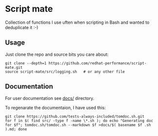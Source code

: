 Script mate
===========

Collection of functions I use uften when scripting in Bash and wanted to deduplicate it :-)


Usage
-----

Just clone the repo and source bits you care about:

    git clone --depth=1 https://github.com/redhat-performance/script-mate.git
    source script-mate/src/logging.sh   # or any other file


Documentation
-------------

For user documentation see [docs/](docs/) directory.

To regenarate the documentaion, I have used this:

    git clone https://github.com/tests-always-included/tomdoc.sh.git
    for f in $( find src/ -type f -name \*.sh ); do echo "Generating doc for $f"; tomdoc.sh/tomdoc.sh --markdown $f >docs/$( basename $f .sh ).md; done

